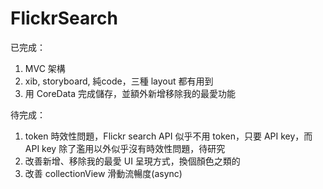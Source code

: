 # FlickrSearch

已完成：
1. MVC 架構
2. xib, storyboard, 純code，三種 layout 都有用到 
3. 用 CoreData 完成儲存，並額外新增移除我的最愛功能



待完成：
1. token 時效性問題，Flickr search API 似乎不用 token，只要 API key，而 API key 除了濫用以外似乎沒有時效性問題，待研究
2. 改善新增、移除我的最愛 UI 呈現方式，換個顏色之類的
3. 改善 collectionView 滑動流暢度(async)
